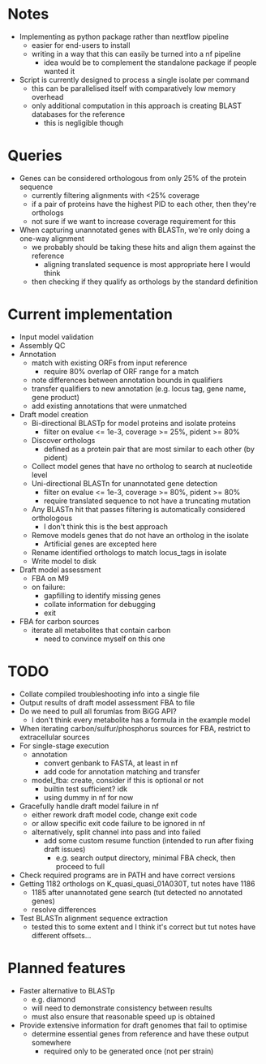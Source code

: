 # Notes
* Implementing as python package rather than nextflow pipeline
    - easier for end-users to install
    - writing in a way that this can easily be turned into a nf pipeline
        - idea would be to complement the standalone package if people wanted it
* Script is currently designed to process a single isolate per command
    - this can be parallelised itself with comparatively low memory overhead
    - only additional computation in this approach is creating BLAST databases for the reference
        - this is negligible though


# Queries
* Genes can be considered orthologous from only 25% of the protein sequence
    - currently filtering alignments with <25% coverage
    - if a pair of proteins have the highest PID to each other, then they're orthologs
    - not sure if we want to increase coverage requirement for this
* When capturing unannotated genes with BLASTn, we're only doing a one-way alignment
    - we probably should be taking these hits and align them against the reference
        - aligning translated sequence is most appropriate here I would think
    - then checking if they qualify as orthologs by the standard definition


# Current implementation
* Input model validation
* Assembly QC
* Annotation
    - match with existing ORFs from input reference
        - require 80% overlap of ORF range for a match
    - note differences between annotation bounds in qualifiers
    - transfer qualifiers to new annotation (e.g. locus tag, gene name, gene product)
    - add existing annotations that were unmatched
* Draft model creation
    - Bi-directional BLASTp for model proteins and isolate proteins
        - filter on evalue <= 1e-3, coverage >= 25%, pident >= 80%
    - Discover orthologs
        - defined as a protein pair that are most similar to each other (by pident)
    - Collect model genes that have no ortholog to search at nucleotide level
    - Uni-directional BLASTn for unannotated gene detection
        - filter on evalue <= 1e-3, coverage >= 80%, pident >= 80%
        - require translated sequence to not have a truncating mutation
    - Any BLASTn hit that passes filtering is automatically considered orthologous
        - I don't think this is the best approach
    - Remove models genes that do not have an ortholog in the isolate
        - Artificial genes are excepted here
    - Rename identified orthologs to match locus\_tags in isolate
    - Write model to disk
* Draft model assessment
    - FBA on M9
    - on failure:
        - gapfilling to identify missing genes
        - collate information for debugging
        - exit
* FBA for carbon sources
    - iterate all metabolites that contain carbon
        - need to convince myself on this one


# TODO
* Collate compiled troubleshooting info into a single file
* Output results of draft model assessment FBA to file
* Do we need to pull all forumlas from BiGG API?
    - I don't think every metabolite has a formula in the example model
* When iterating carbon/sulfur/phosphorus sources for FBA, restrict to extracellular sources
* For single-stage execution
    - annotation
        - convert genbank to FASTA, at least in nf
        - add code for annotation matching and transfer
    - model\_fba: create, consider if this is optional or not
        - builtin test sufficient? idk
        - using dummy in nf for now
* Gracefully handle draft model failure in nf
    - either rework draft model code, change exit code
    - or allow specific exit code failure to be ignored in nf
    - alternatively, split channel into pass and into failed
        - add some custom resume function (intended to run after fixing draft issues)
            - e.g. search output directory, minimal FBA check, then proceed to full
* Check required programs are in PATH and have correct versions
* Getting 1182 orthologs on K\_quasi\_quasi\_01A030T, tut notes have 1186
    - 1185 after unannotated gene search (tut detected no annotated genes)
    - resolve differences
* Test BLASTn alignment sequence extraction
    - tested this to some extent and I think it's correct but tut notes have different offsets...


# Planned features
* Faster alternative to BLASTp
    - e.g. diamond
    - will need to demonstrate consistency between results
    - must also ensure that reasonable speed up is obtained
* Provide extensive information for draft genomes that fail to optimise
    - determine essential genes from reference and have these output somewhere
        - required only to be generated once (not per strain)
